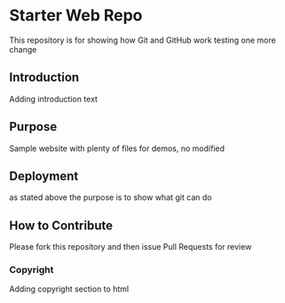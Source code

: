 # Starter Web Repo

This repository is for showing how Git and GitHub work
testing one more change


## Introduction

Adding introduction text

## Purpose

Sample website with plenty of files for demos, no modified

## Deployment
as stated above the purpose is to show what git can do

## How to Contribute
Please fork this repository and then issue Pull Requests for review

### Copyright
Adding copyright section to html
